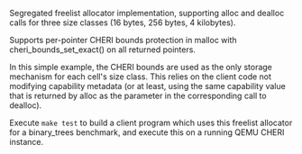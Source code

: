 Segregated freelist allocator implementation,
supporting alloc and dealloc calls for three size classes
(16 bytes, 256 bytes, 4 kilobytes).

Supports per-pointer CHERI bounds protection in malloc with
cheri_bounds_set_exact() on all returned pointers.

In this simple example, the CHERI bounds are used as the
only storage mechanism for each cell's size class. This
relies on the client code not modifying capability metadata
(or at least, using the same capability value that is
returned by alloc as the parameter in the corresponding call
to dealloc).

Execute `make test` to build a client program which
uses this freelist allocator for a binary_trees benchmark,
and execute this on a running QEMU CHERI instance.
